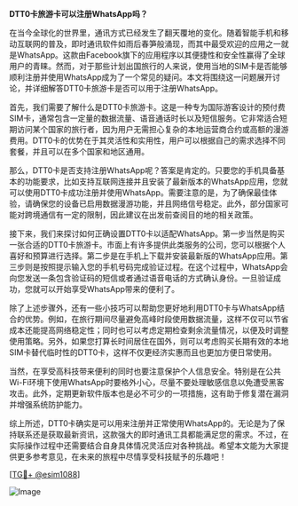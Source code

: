 **DTT0卡旅游卡可以注册WhatsApp吗？**

在当今全球化的世界里，通讯方式已经发生了翻天覆地的变化。随着智能手机和移动互联网的普及，即时通讯软件如雨后春笋般涌现，而其中最受欢迎的应用之一就是WhatsApp。这款由Facebook旗下的应用程序以其便捷性和安全性赢得了全球用户的青睐。然而，对于那些计划出国旅行的人来说，使用当地的SIM卡是否能够顺利注册并使用WhatsApp成为了一个常见的疑问。本文将围绕这一问题展开讨论，并详细解答DTT0卡旅游卡是否可以用于注册WhatsApp。

首先，我们需要了解什么是DTT0卡旅游卡。这是一种专为国际游客设计的预付费SIM卡，通常包含一定量的数据流量、语音通话时长以及短信服务。它非常适合短期访问某个国家的旅行者，因为用户无需担心复杂的本地运营商合约或高额的漫游费用。DTT0卡的优势在于其灵活性和实用性，用户可以根据自己的需求选择不同套餐，并且可以在多个国家和地区通用。

那么，DTT0卡是否支持注册WhatsApp呢？答案是肯定的。只要您的手机具备基本的功能要求，比如支持互联网连接并且安装了最新版本的WhatsApp应用，您就可以使用DTT0卡成功注册并使用WhatsApp。需要注意的是，为了确保最佳体验，请确保您的设备已启用数据漫游功能，并且网络信号稳定。此外，部分国家可能对跨境通信有一定的限制，因此建议在出发前查阅目的地的相关政策。

接下来，我们来探讨如何正确设置DTT0卡以适配WhatsApp。第一步当然是购买一张合适的DTT0卡旅游卡。市面上有许多提供此类服务的公司，您可以根据个人喜好和预算进行选择。第二步是在手机上下载并安装最新版的WhatsApp应用。第三步则是按照提示输入您的手机号码完成验证过程。在这个过程中，WhatsApp会向您发送一条包含验证码的短信或者通过语音电话的方式确认身份。一旦验证成功，您就可以开始享受WhatsApp带来的便利了。

除了上述步骤外，还有一些小技巧可以帮助您更好地利用DTT0卡与WhatsApp结合的优势。例如，在旅行期间尽量避免高峰时段使用数据流量，这样不仅可以节省成本还能提高网络稳定性；同时也可以考虑定期检查剩余流量情况，以便及时调整使用策略。另外，如果您打算长时间居住在国外，则可以考虑购买长期有效的本地SIM卡替代临时性的DTT0卡，这样不仅更经济实惠而且也更加方便日常使用。

当然，在享受高科技带来便利的同时也要注意保护个人信息安全。特别是在公共Wi-Fi环境下使用WhatsApp时要格外小心，尽量不要处理敏感信息以免遭受黑客攻击。此外，定期更新软件版本也是必不可少的一项措施，这有助于修复潜在漏洞并增强系统防护能力。

综上所述，DTT0卡确实是可以用来注册并正常使用WhatsApp的。无论是为了保持联系还是获取最新资讯，这款强大的即时通讯工具都能满足您的需求。不过，在实际操作过程中还需要结合自身具体情况灵活应对各种挑战。希望本文能为大家提供更多参考意见，在未来的旅程中尽情享受科技赋予的乐趣吧！

[[TG💪+ @esim1088](https://t.me/s/esim1088)]

![Image](https://i.postimg.cc/4NQfJmqS/Snipaste-2025-05-13-00-14-12.png)